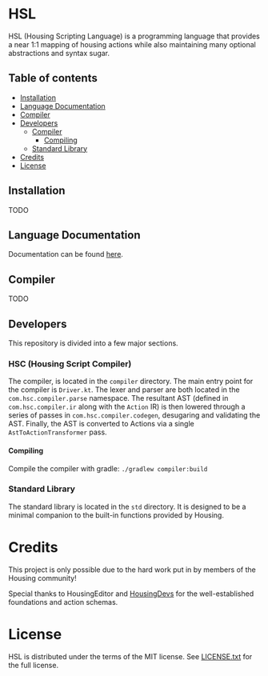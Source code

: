 # HSL

HSL (Housing Scripting Language) is a programming language that provides
a near 1:1 mapping of housing actions while also maintaining many optional
abstractions and syntax sugar.

## Table of contents

<!--- TOC -->

- [Installation](#installation)
- [Language Documentation](#language-documentation)
- [Compiler](#compiler)
- [Developers](#developers)
    - [Compiler](#hsc-housing-script-compiler)
        - [Compiling](#compiling)
    - [Standard Library](#standard-library)
- [Credits](#credits)
- [License](#license)

<!--- END -->

## Installation

TODO

## Language Documentation

Documentation can be found [here](/docs/introduction.md).

## Compiler

TODO

## Developers

This repository is divided into a few major sections.

### HSC (Housing Script Compiler)

The compiler, is located in the `compiler` directory. The main entry point
for the compiler is `Driver.kt`. The lexer and parser are both located in
the `com.hsc.compiler.parse` namespace. The resultant AST (defined in
`com.hsc.compiler.ir` along with the `Action` IR) is then lowered through
a series of passes in `com.hsc.compiler.codegen`, desugaring and validating
the AST. Finally, the AST is converted to Actions via a single
`AstToActionTransformer` pass.

#### Compiling

Compile the compiler with gradle: `./gradlew compiler:build`

### Standard Library

The standard library is located in the `std` directory. It is designed to
be a minimal companion to the built-in functions provided by Housing.

# Credits

This project is only possible due to the hard work put in by members of
the Housing community!

Special thanks to HousingEditor and [HousingDevs](https://github.com/housingdevs)
for the well-established foundations and action schemas.

# License

HSL is distributed under the terms of the MIT license. See
[LICENSE.txt](LICENSE.txt) for the full license.